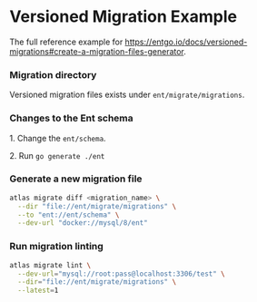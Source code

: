 # Versioned Migration Example

The full reference example for https://entgo.io/docs/versioned-migrations#create-a-migration-files-generator.

### Migration directory

Versioned migration files exists under `ent/migrate/migrations`.

### Changes to the Ent schema

1\. Change the `ent/schema`.

2\. Run `go generate ./ent`

### Generate a new migration file

```bash
atlas migrate diff <migration_name> \
  --dir "file://ent/migrate/migrations" \
  --to "ent://ent/schema" \
  --dev-url "docker://mysql/8/ent"
```

### Run migration linting

```bash
atlas migrate lint \
  --dev-url="mysql://root:pass@localhost:3306/test" \
  --dir="file://ent/migrate/migrations" \
  --latest=1
```
